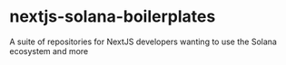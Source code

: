 # nextjs-solana-boilerplates
A suite of repositories for NextJS developers wanting to use the Solana ecosystem and more
